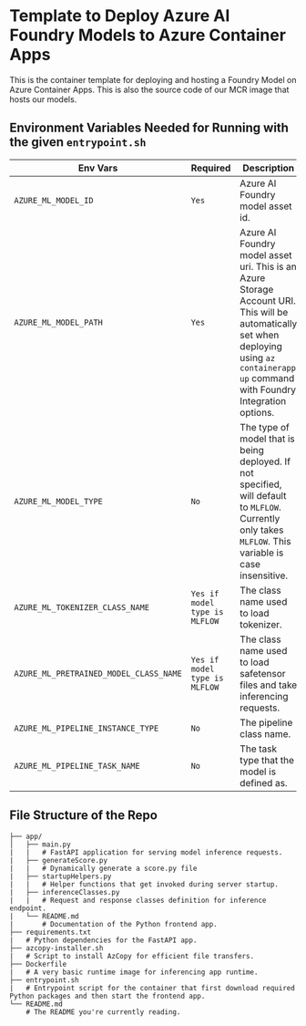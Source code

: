 # Template to Deploy Azure AI Foundry Models to Azure Container Apps
This is the container template for deploying and hosting a Foundry Model on Azure Container Apps. This is also the source code of our MCR image that hosts our models.

## Environment Variables Needed for Running with the given `entrypoint.sh`
| Env Vars | Required | Description| Example |
|---|---|---|---|
|`AZURE_ML_MODEL_ID` | `Yes` | Azure AI Foundry model asset id. | `azureml://registries/azureml/models/Phi-4/versions/7` |
|`AZURE_ML_MODEL_PATH` | `Yes` | Azure AI Foundry model asset uri. This is an Azure Storage Account URI. This will be automatically set when deploying using `az containerapp up` command with Foundry Integration options. | `N/A` |
| `AZURE_ML_MODEL_TYPE` | `No` | The type of model that is being deployed. If not specified, will default to `MLFLOW`. Currently only takes `MLFLOW`. This variable is case insensitive. | `MLFLOW` |
|`AZURE_ML_TOKENIZER_CLASS_NAME` | `Yes if model type is MLFLOW` | The class name used to load tokenizer. | `AutoTokenizer` |
| `AZURE_ML_PRETRAINED_MODEL_CLASS_NAME` | `Yes if model type is MLFLOW` | The class name used to load safetensor files and take inferencing requests. | `AutoModelForCausalLM` |
|`AZURE_ML_PIPELINE_INSTANCE_TYPE`| `No` | The pipeline class name. | `TextGenerationPipeline` |
|`AZURE_ML_PIPELINE_TASK_NAME` | `No` | The task type that the model is defined as. | `chat-completion`|


## File Structure of the Repo
```
├── app/
│   ├── main.py                
|   |   # FastAPI application for serving model inference requests.
|   ├── generateScore.py
|   |   # Dynamically generate a score.py file
|   ├── startupHelpers.py
|   |   # Helper functions that get invoked during server startup.
|   ├── inferenceClasses.py
|   |   # Request and response classes definition for inference endpoint.
|   └── README.md
|       # Documentation of the Python frontend app.
├── requirements.txt
|   # Python dependencies for the FastAPI app.
├── azcopy-installer.sh
|   # Script to install AzCopy for efficient file transfers.
├── Dockerfile
|   # A very basic runtime image for inferencing app runtime.
├── entrypoint.sh
|   # Entrypoint script for the container that first download required Python packages and then start the frontend app.
└── README.md
    # The README you're currently reading.
```
